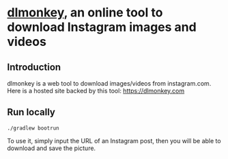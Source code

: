 # [dlmonkey](https://dlmonkey.com), an online tool to download Instagram images and videos

## Introduction
dlmonkey is a web tool to download images/videos from instagram.com. Here is a hosted site backed by this tool: https://dlmonkey.com

## Run locally

```
./gradlew bootrun
```
To use it, simply input the URL of an Instagram post, then you will be able to download and save the picture.
